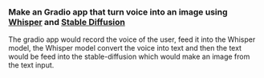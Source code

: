 ### Make an Gradio app that turn voice into an image using [Whisper](https://github.com/openai/whisper) and [Stable Diffusion](https://github.com/CompVis/stable-diffusion)<br />
The gradio app would record the voice of the user, feed it into the Whisper model, the Whisper model convert the voice into text and then the text would be feed into the stable-diffusion which would make an image from the text input.
